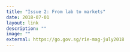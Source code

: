 ```yaml
---
title: "Issue 2: From lab to markets"
date: 2018-07-01
layout: link
description: ""
image: ""
external: https://go.gov.sg/rie-mag-july2018
---
```

